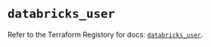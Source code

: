 # `databricks_user`

Refer to the Terraform Registory for docs: [`databricks_user`](https://registry.terraform.io/providers/databricks/databricks/1.19.0/docs/resources/user).
